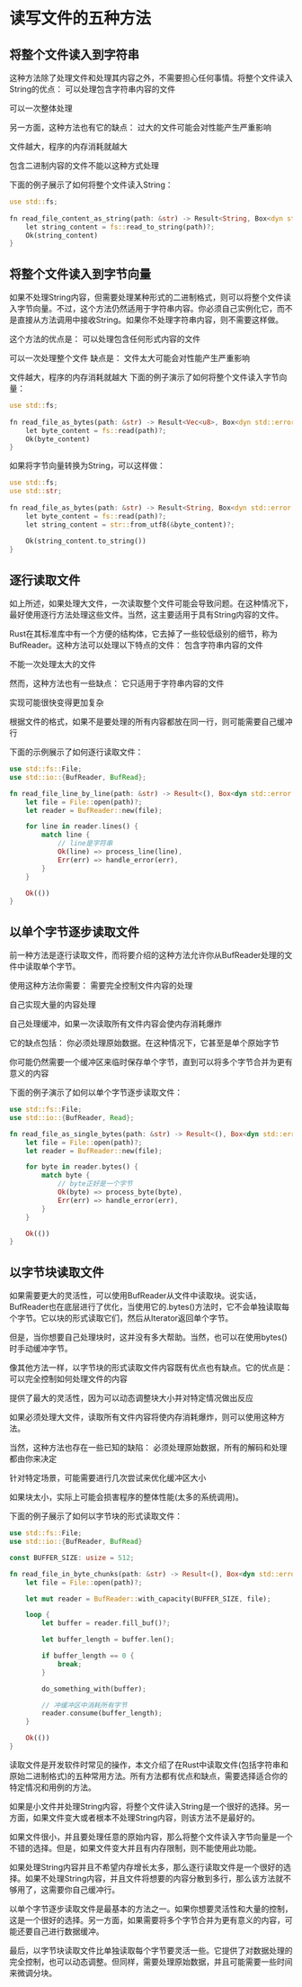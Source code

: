 # 读写文件的五种方法

## 将整个文件读入到字符串

这种方法除了处理文件和处理其内容之外，不需要担心任何事情。将整个文件读入String的优点：
可以处理包含字符串内容的文件

可以一次整体处理

另一方面，这种方法也有它的缺点：
过大的文件可能会对性能产生严重影响

文件越大，程序的内存消耗就越大

包含二进制内容的文件不能以这种方式处理

下面的例子展示了如何将整个文件读入String：
```rust
use std::fs;  
  
fn read_file_content_as_string(path: &str) -> Result<String, Box<dyn std::error::Error>> {  
    let string_content = fs::read_to_string(path)?;  
    Ok(string_content)  
}
```

## 将整个文件读入到字节向量
如果不处理String内容，但需要处理某种形式的二进制格式，则可以将整个文件读入字节向量。不过，这个方法仍然适用于字符串内容。你必须自己实例化它，而不是直接从方法调用中接收String。如果你不处理字符串内容，则不需要这样做。

这个方法的优点是：
可以处理包含任何形式内容的文件

可以一次处理整个文件
缺点是：
文件太大可能会对性能产生严重影响

文件越大，程序的内存消耗就越大
下面的例子演示了如何将整个文件读入字节向量：
```rust
use std::fs;  
  
fn read_file_as_bytes(path: &str) -> Result<Vec<u8>, Box<dyn std::error::Error>> {  
    let byte_content = fs::read(path)?;  
    Ok(byte_content)  
}


```
如果将字节向量转换为String，可以这样做：
```rust
use std::fs;  
use std::str;  
  
fn read_file_as_bytes(path: &str) -> Result<String, Box<dyn std::error::Error>> {  
    let byte_content = fs::read(path)?;  
    let string_content = str::from_utf8(&byte_content)?;  
  
    Ok(string_content.to_string())  
}
```


## 逐行读取文件

如上所述，如果处理大文件，一次读取整个文件可能会导致问题。在这种情况下，最好使用逐行方法处理这些文件。当然，这主要适用于具有String内容的文件。

Rust在其标准库中有一个方便的结构体，它去掉了一些较低级别的细节，称为BufReader。这种方法可以处理以下特点的文件：
包含字符串内容的文件

不能一次处理太大的文件


然而，这种方法也有一些缺点：
它只适用于字符串内容的文件

实现可能很快变得更加复杂

根据文件的格式，如果不是要处理的所有内容都放在同一行，则可能需要自己缓冲行

下面的示例展示了如何逐行读取文件：
```rust
use std::fs::File;
use std::io::{BufReader, BufRead};

fn read_file_line_by_line(path: &str) -> Result<(), Box<dyn std::error::Error>> {
    let file = File::open(path)?;
    let reader = BufReader::new(file);

    for line in reader.lines() {
        match line {
            // line是字符串
            Ok(line) => process_line(line),
            Err(err) => handle_error(err),
        }    
    }

    Ok(())
}
```

## 以单个字节逐步读取文件

前一种方法是逐行读取文件，而将要介绍的这种方法允许你从BufReader处理的文件中读取单个字节。

使用这种方法你需要：
需要完全控制文件内容的处理

自己实现大量的内容处理

自己处理缓冲，如果一次读取所有文件内容会使内存消耗爆炸


它的缺点包括：
你必须处理原始数据。在这种情况下，它甚至是单个原始字节

你可能仍然需要一个缓冲区来临时保存单个字节，直到可以将多个字节合并为更有意义的内容


下面的例子演示了如何以单个字节逐步读取文件：
```rust
use std::fs::File;
use std::io::{BufReader, Read};

fn read_file_as_single_bytes(path: &str) -> Result<(), Box<dyn std::error::Error>> {
    let file = File::open(path)?;
    let reader = BufReader::new(file);

    for byte in reader.bytes() {
        match byte {
            // byte正好是一个字节
            Ok(byte) => process_byte(byte),
            Err(err) => handle_error(err),
        }
    }

    Ok(())
}
```

## 以字节块读取文件

如果需要更大的灵活性，可以使用BufReader从文件中读取块。说实话，BufReader也在底层进行了优化，当使用它的.bytes()方法时，它不会单独读取每个字节。它以块的形式读取它们，然后从Iterator返回单个字节。

但是，当你想要自己处理块时，这并没有多大帮助。当然，也可以在使用bytes()时手动缓冲字节。

像其他方法一样，以字节块的形式读取文件内容既有优点也有缺点。它的优点是：
可以完全控制如何处理文件的内容

提供了最大的灵活性，因为可以动态调整块大小并对特定情况做出反应

如果必须处理大文件，读取所有文件内容将使内存消耗爆炸，则可以使用这种方法。


当然，这种方法也存在一些已知的缺陷：
必须处理原始数据，所有的解码和处理都由你来决定

针对特定场景，可能需要进行几次尝试来优化缓冲区大小

如果块太小，实际上可能会损害程序的整体性能(太多的系统调用)。


下面的例子展示了如何以字节块的形式读取文件：
```rust
use std::fs::File;
use std::io::{BufReader, BufRead}

const BUFFER_SIZE: usize = 512;

fn read_file_in_byte_chunks(path: &str) -> Result<(), Box<dyn std::error::Error>> {
    let file = File::open(path)?;

    let mut reader = BufReader::with_capacity(BUFFER_SIZE, file);

    loop {
        let buffer = reader.fill_buf()?;

        let buffer_length = buffer.len();

        if buffer_length == 0 {
            break;
        }

        do_something_with(buffer);

        // 冲缓冲区中消耗所有字节
        reader.consume(buffer_length);
    }

    Ok(())
}
```
读取文件是开发软件时常见的操作，本文介绍了在Rust中读取文件(包括字符串和原始二进制格式)的五种常用方法。所有方法都有优点和缺点，需要选择适合你的特定情况和用例的方法。

如果是小文件并处理String内容，将整个文件读入String是一个很好的选择。另一方面，如果文件变大或者根本不处理String内容，则该方法不是最好的。

如果文件很小，并且要处理任意的原始内容，那么将整个文件读入字节向量是一个不错的选择。但是，如果文件变大并且有内存限制，则不能使用此功能。

如果处理String内容并且不希望内存增长太多，那么逐行读取文件是一个很好的选择。如果不处理String内容，并且文件将想要的内容分散到多行，那么该方法就不够用了，这需要你自己缓冲行。

以单个字节逐步读取文件是最基本的方法之一。如果你想要灵活性和大量的控制，这是一个很好的选择。另一方面，如果需要将多个字节合并为更有意义的内容，可能还要自己进行数据缓冲。

最后，以字节块读取文件比单独读取每个字节要灵活一些。它提供了对数据处理的完全控制，也可以动态调整。但同样，需要处理原始数据，并且可能需要一些时间来微调分块。